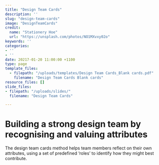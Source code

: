 ```yaml
---
title: "Design Team Cards"
description: ''
slug: "design-team-cards"
image: "DesignTeamCards"
credit:
  name: "Stationery Hoe"
  url: "https://unsplash.com/photos/NO1MXvxy02o"
keywords: ''
categories:
- ''
- ''
date: 20217-01-20 11:00:00 +1100
type: page
template_files:
  - filepath: "/uploads/templates/Design Team Cards_Blank cards.pdf"
    filename: "Design Team Cards Blank cards"
resource_files: []
slide_files:
- filepath: "/uploads/slides/"
  filename: "Design Team Cards"

---
```

# Building a strong design team by recognising and valuing attributes

The design team cards method helps team members reflect on their own attributes, using a set of predefined ‘roles’ to identify how they might best contribute.
